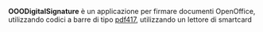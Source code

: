 **OOODigitalSignature** è un applicazione per firmare documenti OpenOffice, utilizzando codici a barre di tipo [pdf417](http://it.wikipedia.org/wiki/PDF417), utilizzando un lettore di smartcard